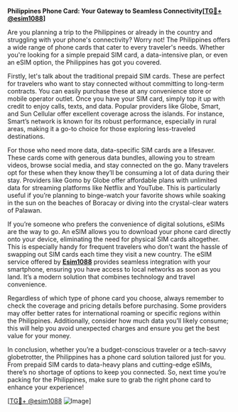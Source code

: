 **Philippines Phone Card: Your Gateway to Seamless Connectivity[[TG💪+ @esim1088](https://t.me/s/esim1088)]**

Are you planning a trip to the Philippines or already in the country and struggling with your phone's connectivity? Worry not! The Philippines offers a wide range of phone cards that cater to every traveler's needs. Whether you're looking for a simple prepaid SIM card, a data-intensive plan, or even an eSIM option, the Philippines has got you covered.

Firstly, let's talk about the traditional prepaid SIM cards. These are perfect for travelers who want to stay connected without committing to long-term contracts. You can easily purchase these at any convenience store or mobile operator outlet. Once you have your SIM card, simply top it up with credit to enjoy calls, texts, and data. Popular providers like Globe, Smart, and Sun Cellular offer excellent coverage across the islands. For instance, Smart’s network is known for its robust performance, especially in rural areas, making it a go-to choice for those exploring less-traveled destinations.

For those who need more data, data-specific SIM cards are a lifesaver. These cards come with generous data bundles, allowing you to stream videos, browse social media, and stay connected on the go. Many travelers opt for these when they know they’ll be consuming a lot of data during their stay. Providers like Gomo by Globe offer affordable plans with unlimited data for streaming platforms like Netflix and YouTube. This is particularly useful if you’re planning to binge-watch your favorite shows while soaking in the sun on the beaches of Boracay or diving into the crystal-clear waters of Palawan.

If you’re someone who prefers the convenience of digital solutions, eSIMs are the way to go. An eSIM allows you to download your phone card directly onto your device, eliminating the need for physical SIM cards altogether. This is especially handy for frequent travelers who don’t want the hassle of swapping out SIM cards each time they visit a new country. The eSIM service offered by **[Esim1088](https://t.me/s/esim1088)** provides seamless integration with your smartphone, ensuring you have access to local networks as soon as you land. It’s a modern solution that combines technology and travel convenience.

Regardless of which type of phone card you choose, always remember to check the coverage and pricing details before purchasing. Some providers may offer better rates for international roaming or specific regions within the Philippines. Additionally, consider how much data you’ll likely consume; this will help you avoid unexpected charges and ensure you get the best value for your money.

In conclusion, whether you’re a budget-conscious traveler or a tech-savvy globetrotter, the Philippines has a phone card solution tailored just for you. From prepaid SIM cards to data-heavy plans and cutting-edge eSIMs, there’s no shortage of options to keep you connected. So, next time you’re packing for the Philippines, make sure to grab the right phone card to enhance your experience!

[[TG💪+ @esim1088](https://t.me/s/esim1088) ![Image](https://i.postimg.cc/Y0z9fWf4/image.png)]